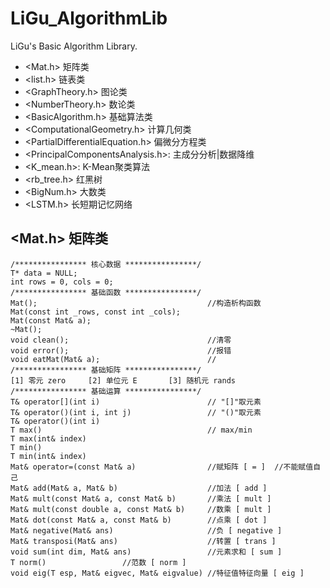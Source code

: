 # LiGu_AlgorithmLib
LiGu's Basic Algorithm Library.  
* <Mat.h>					矩阵类  
* <list.h>					链表类  
* <GraphTheory.h>			图论类
* <NumberTheory.h>			数论类
* <BasicAlgorithm.h>		基础算法类
* <ComputationalGeometry.h> 计算几何类
* <PartialDifferentialEquation.h>   偏微分方程类
* <PrincipalComponentsAnalysis.h>:  主成分分析|数据降维
* <K_mean.h>:               K-Mean聚类算法  
* <rb_tree.h>				红黑树
* <BigNum.h>				大数类
* <LSTM.h>                  长短期记忆网络

## <Mat.h> 矩阵类  
```
/**************** 核心数据 ****************/
T* data = NULL;
int rows = 0, cols = 0;
/**************** 基础函数 ****************/
Mat();									    //构造析构函数  
Mat(const int _rows, const int _cols);  
Mat(const Mat& a);  
~Mat();
void clean();								//清零  
void error();				                //报错			
void eatMat(Mat& a);                        //
/**************** 基础矩阵 ****************/  
[1] 零元 zero		[2] 单位元 E		[3] 随机元 rands
/**************** 基础运算 ****************/  
T& operator[](int i)                        // "[]"取元素
T& operator()(int i, int j)                 // "()"取元素
T& operator()(int i)
T max()                                     // max/min
T max(int& index)
T min()
T min(int& index)
Mat& operator=(const Mat& a)                //赋矩阵 [ = ]  //不能赋值自己
Mat& add(Mat& a, Mat& b)                    //加法 [ add ]
Mat& mult(const Mat& a, const Mat& b)       //乘法 [ mult ]
Mat& mult(const double a, const Mat& b)     //数乘 [ mult ]
Mat& dot(const Mat& a, const Mat& b)        //点乘 [ dot ]
Mat& negative(Mat& ans)                     //负 [ negative ]
Mat& transposi(Mat& ans)                    //转置 [ trans ]
void sum(int dim, Mat& ans)                 //元素求和 [ sum ]
T norm()                 //范数 [ norm ]
void eig(T esp, Mat& eigvec, Mat& eigvalue) //特征值特征向量 [ eig ]
```